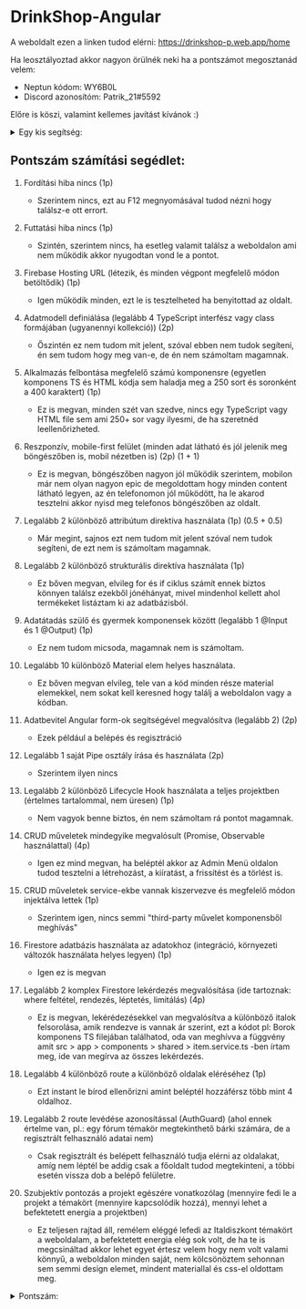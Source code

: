 # DrinkShop-Angular

A weboldalt ezen a linken tudod elérni: https://drinkshop-p.web.app/home

Ha leosztályoztad akkor nagyon örülnék neki ha a pontszámot megosztanád velem:
  - Neptun kódom: WY6B0L
  - Discord azonosítóm: Patrik_21#5592

Előre is köszi, valamint kellemes javítást kívánok :)



<details>
  <summary>Egy kis segítség:</summary>


  Ami a javításban nem 100% egyértelmű és lehet nem tudnád kifejteni csak a kódból:
    - Amikor CRUD-ot teszteled az Admin Menü oldalon akkor Updatelni úgy tudod a rekordokat hogy az alatta lévő táblázatba kattintasz és az vissza viszi az adatokat a formba, amit majd értelemszerűen ott kell átírnod és újra lefuttatnod.

  PS: Ha nem teljesen egyértelmű akkor leírom: A választott témám az Italdiszkont volt.


</details>

## Pontszám számítási segédlet:

1. Fordítási hiba nincs (1p)
    - Szerintem nincs, ezt au F12 megnyomásával tudod nézni hogy találsz-e ott errort.

2. Futtatási hiba nincs (1p)
    - Szintén, szerintem nincs, ha esetleg valamit találsz a weboldalon ami nem működik akkor nyugodtan vond le a pontot.

3. Firebase Hosting URL (létezik, és minden végpont megfelelő módon betöltődik) (1p)
    - Igen működik minden, ezt le is tesztelheted ha benyitottad az oldalt.

4. Adatmodell definiálása (legalább 4 TypeScript interfész vagy class formájában (ugyanennyi kollekció)) (2p)
    - Őszintén ez nem tudom mit jelent, szóval ebben nem tudok segíteni, én sem tudom hogy meg van-e, de én nem számoltam magamnak.

5. Alkalmazás felbontása megfelelő számú komponensre (egyetlen komponens TS és HTML kódja sem haladja meg a 250 sort és soronként a 400 karaktert) (1p)
    - Ez is megvan, minden szét van szedve, nincs egy TypeScript vagy HTML file sem ami 250+ sor vagy ilyesmi, de ha szeretnéd leellenőrizheted.

6. Reszponzív, mobile-first felület (minden adat látható és jól jelenik meg böngészőben is, mobil nézetben is) (2p) (1 + 1)
    - Ez is megvan, böngészőben nagyon jól működik szerintem, mobilon már nem olyan nagyon epic de megoldottam hogy minden content látható legyen, az én telefonomon jól működött, ha le akarod tesztelni akkor nyisd meg telefonos böngészőben az oldalt.

7. Legalább 2 különböző attribútum direktíva használata (1p) (0.5 + 0.5)
    - Már megint, sajnos ezt nem tudom mit jelent szóval nem tudok segíteni, de ezt nem is számoltam magamnak.

8. Legalább 2 különböző strukturális direktíva használata (1p)
    - Ez bőven megvan, elvileg for és if ciklus számít ennek biztos könnyen találsz ezekből jónéhányat, mivel mindenhol kellett ahol termékeket listáztam ki az adatbázisból.

9. Adatátadás szülő és gyermek komponensek között (legalább 1 @Input és 1 @Output) (1p)
    - Ez nem tudom micsoda, magamnak nem is számoltam.

10. Legalább 10 különböző Material elem helyes használata.
    - Ez bőven megvan elvileg, tele van a kód minden része material elemekkel, nem sokat kell keresned hogy találj a weboldalon vagy a kódban.

11. Adatbevitel Angular form-ok segítségével megvalósítva (legalább 2) (2p)
    - Ezek például a belépés és regisztráció

12. Legalább 1 saját Pipe osztály írása és használata (2p)
    - Szerintem ilyen nincs

13. Legalább 2 különböző Lifecycle Hook használata a teljes projektben (értelmes tartalommal, nem üresen) (1p)
    - Nem vagyok benne biztos, én nem számoltam rá pontot magamnak.

14. CRUD műveletek mindegyike megvalósult (Promise, Observable használattal) (4p)
    - Igen ez mind megvan, ha beléptél akkor az Admin Menü oldalon tudod tesztelni a létrehozást, a kiíratást, a frissítést és a törlést is.

15. CRUD műveletek service-ekbe vannak kiszervezve és megfelelő módon injektálva lettek (1p)
    - Szerintem igen, nincs semmi "third-party művelet komponensből meghívás"

16. Firestore adatbázis használata az adatokhoz (integráció, környezeti változók használata helyes legyen) (1p)
    - Igen ez is megvan

17. Legalább 2 komplex Firestore lekérdezés megvalósítása (ide tartoznak: where feltétel, rendezés, léptetés, limitálás) (4p)
    - Ez is megvan, lekérédezésekkel van megvalósítva a különböző italok felsorolása, amik rendezve is vannak ár szerint, ezt a kódot pl: Borok komponens TS filejában találhatod, oda van meghívva a függvény amit src > app > components > shared > item.service.ts -ben írtam meg, ide van megírva az összes lekérdezés.

18. Legalább 4 különböző route a különböző oldalak eléréséhez (1p)
    - Ezt instant le bírod ellenőrizni amint beléptél hozzáférsz több mint 4 oldalhoz.

19. Legalább 2 route levédése azonosítással (AuthGuard) (ahol ennek értelme van, pl.: egy fórum témakör megtekinthető bárki számára, de a regisztrált felhasználó adatai nem)
    - Csak regisztrált és belépett felhasználó tudja elérni az oldalakat, amíg nem léptél be addig csak a főoldalt tudod megtekinteni, a többi esetén vissza dob a belépő felületre.

20. Szubjektív pontozás a projekt egészére vonatkozólag (mennyire fedi le a projekt a témakört (mennyire kapcsolódik hozzá), mennyi lehet a befektetett energia a projektben)
    - Ez teljesen rajtad áll, remélem eléggé lefedi az Italdiszkont témakört a weboldalam, a befektetett energia elég sok volt, de ha te is megcsináltad akkor lehet egyet értesz velem hogy nem volt valami könnyű, a weboldalon minden saját, nem kölcsönöztem sehonnan sem semmi design elemet, mindent materiallal és css-el oldottam meg. 

  <details>
  <summary>Pontszám:</summary>


  Én magamnak elég szigorúan 26 pontot számoltam úgy hogy az utolsó szubjektív 6 pontból nullát adtam magamnak, nem kell így értékelned csak ha valahol ekörül van az adott pontszámod az utolsó 6 pont nélkül akkor tudd hogy egész pontosan adtad meg. 

  És ha lehetséges akkor mégegyszer kérném hogy írd meg nekem valamelyik platformon az értékelés eredményét, megköszönném valamint lehetséges hogy én is javítottam a tiéd. 

  Valamint ha bármi kérdés van, valami a fenti pontozási segédlet ellenére sem egyértelmű akkor Discordon szinte mindig elérhető vagyok nyugodtan írj rám.

  További szép napot és sikeres vizsgaidőszakot! :)


</details>

